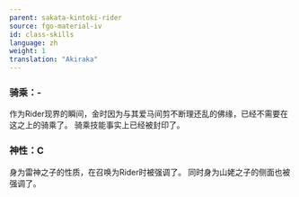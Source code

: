 ```yaml
---
parent: sakata-kintoki-rider
source: fgo-material-iv
id: class-skills
language: zh
weight: 1
translation: "Akiraka"
---
```


### 骑乘：-

作为Rider现界的瞬间，金时因为与其爱马间剪不断理还乱的佛缘，已经不需要在这之上的骑乘了。
骑乘技能事实上已经被封印了。

### 神性：C

身为雷神之子的性质，在召唤为Rider时被强调了。
同时身为山姥之子的侧面也被强调了。
